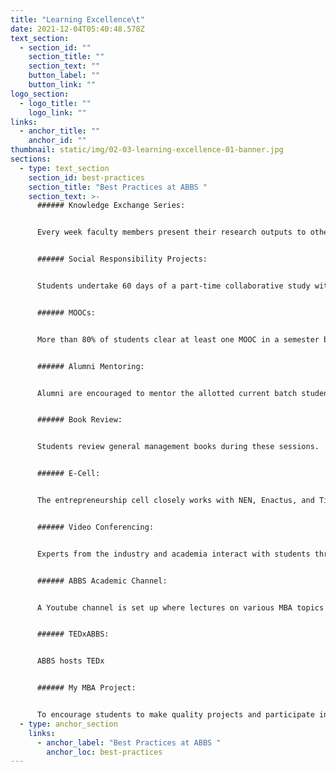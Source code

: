 ```yaml
---
title: "Learning Excellence\t"
date: 2021-12-04T05:40:48.578Z
text_section:
  - section_id: ""
    section_title: ""
    section_text: ""
    button_label: ""
    button_link: ""
logo_section:
  - logo_title: ""
    logo_link: ""
links:
  - anchor_title: ""
    anchor_id: ""
thumbnail: static/img/02-03-learning-excellence-01-banner.jpg
sections:
  - type: text_section
    section_id: best-practices
    section_title: "Best Practices at ABBS "
    section_text: >-
      ###### Knowledge Exchange Series:  


      Every week faculty members present their research outputs to other colleagues.


      ###### Social Responsibility Projects:  


      Students undertake 60 days of a part-time collaborative study with a registered NGO and submit the field report.


      ###### MOOCs:  


      More than 80% of students clear at least one MOOC in a semester based on their interest area.


      ###### Alumni Mentoring:  


      Alumni are encouraged to mentor the allotted current batch students. They counsel and guide the students in internships, placements etc.


      ###### Book Review:  


      Students review general management books during these sessions.


      ###### E-Cell:  


      The entrepreneurship cell closely works with NEN, Enactus, and TiE. 


      ###### Video Conferencing:  


      Experts from the industry and academia interact with students through video conferencing through a life-size set-up.


      ###### ABBS Academic Channel:  


      A Youtube channel is set up where lectures on various MBA topics by internal faculty are uploaded.


      ###### TEDxABBS:  


      ABBS hosts TEDx 


      ###### My MBA Project:  


      To encourage students to make quality projects and participate in the inter-institute project competition.
  - type: anchor_section
    links:
      - anchor_label: "Best Practices at ABBS "
        anchor_loc: best-practices
---
```

